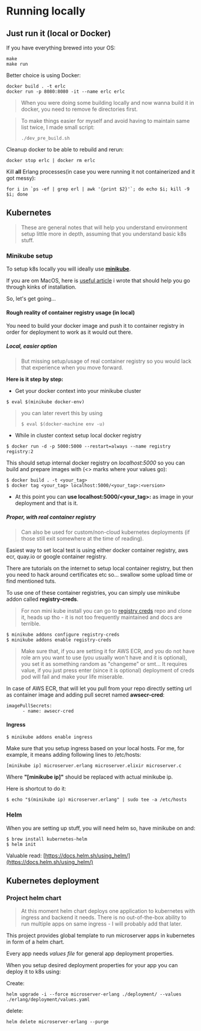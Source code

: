 # Running locally

## Just run it (local or Docker)

If you have everything brewed into your OS:

```
make
make run
```

Better choice is using Docker:

```
docker build . -t erlc
docker run -p 8080:8080 -it --name erlc erlc
```

> When you were doing some building locally and now wanna build it in docker, you need to remove fe directories first.

> To make things easier for myself and avoid having to maintain same list twice, I made small script:
> ```
> ./dev_pre_build.sh
> ```

Cleanup docker to be able to rebuild and rerun:

```
docker stop erlc | docker rm erlc
```

Kill **all** Erlang processes(in case you were running it not containerized and it got messy):

```
for i in `ps -ef | grep erl | awk '{print $2}'`; do echo $i; kill -9 $i; done
```


## Kubernetes

> These are general notes that will help you understand environment setup little more in depth, assuming that you understand basic k8s stuff.

### Minikube setup

To setup k8s locally you will ideally use [**minikube**](https://kubernetes.io/docs/setup/minikube/).

If you are om MacOS, here is [useful article](http://rastko.tech/kubernetes/2019/01/01/minikube-on-mac.html) i wrote that should help you go through kinks of installation.

So, let's get going...

#### Rough reality of container registry usage (in local)

You need to build your docker image and push it to container registry in order for deployment to work as it would out there.

##### Local, easier option
> But missing setup/usage of real container registry so you would lack that experience when you move forward.

**Here is it step by step:**

* Get your docker context into your minikube cluster

```
$ eval $(minikube docker-env)
```

> you can later revert this by using
>
> ```
> $ eval $(docker-machine env -u)
> ```


* While in cluster context setup local docker registry

```
$ docker run -d -p 5000:5000 --restart=always --name registry registry:2
```

This should setup internal docker registry on *localhost:5000* so you can build and prepare images with (<> marks where your values go):

```
$ docker build . -t <your_tag>
$ docker tag <your_tag> localhost:5000/<your_tag>:<version>
```

* At this point you can **use localhost:5000/<your_tag>:<version>** as image in your deployment and that is it.

##### Proper, with real container registry
> Can also be used for custom/non-cloud kubernetes deployments (if those still exit somewhere at the time of reading).

Easiest way to set local test is using either docker container registry, aws ecr, quay.io or google container registry.

There are tutorials on the internet to setup local container registry, but then you need to hack around certificates etc so... swallow some upload time or find mentioned tuts.

To use one of these container registries, you can simply use minikube addon called **registry-creds**.

> For non mini kube install you can go to [registry creds](https://github.com/upmc-enterprises/registry-creds) repo and clone it, heads up tho - it is not too frequently maintained and docs are terrible.

```
$ minikube addons configure registry-creds
$ minikube addons enable registry-creds
```

> Make sure that, if you are setting it for AWS ECR, and you do not have role arn you want to use (you usually won't have and it is optional), you set it as something random as "changeme" or smt... It requires value, if you just press enter (since it is optional) deployment of creds pod will fail and make your life miserable.

In case of AWS ECR, that will let you pull from your repo directly setting url as container image and adding pull secret named **awsecr-cred**:
```
imagePullSecrets:
      - name: awsecr-cred
```

#### Ingress

```
$ minikube addons enable ingress
```

Make sure that you setup ingress based on your local hosts. For me, for example, it means adding following lines to /etc/hosts:

```
[minikube ip] microserver.erlang microserver.elixir microserver.c
```
Where **"[minikube ip]"** should be replaced with actual minikube ip.

Here is shortcut to do it:

```
$ echo "$(minikube ip) microserver.erlang" | sudo tee -a /etc/hosts
```

### Helm

When you are setting up stuff, you will need helm so, have minikube on and:

```
$ brew install kubernetes-helm
$ helm init
```
Valuable read: [https://docs.helm.sh/using_helm/](https://docs.helm.sh/using_helm/)

## Kubernetes deployment

### Project helm chart

> At this moment helm chart deploys one application to kubernetes with ingress and backend it needs. There is no out-of-the-box ability to run multiple apps on same ingress - I will probably add that later.

This project provides global template to run microserver apps in kubernetes in form of a helm chart.

Every app needs *values file* for general app deployment properties.

When you setup desired deployment properties for your app you can deploy it to k8s using:

Create:
```
helm upgrade -i --force microserver-erlang ./deployment/ --values ./erlang/deployment/values.yaml
```
delete:
```
helm delete microserver-erlang --purge
```
